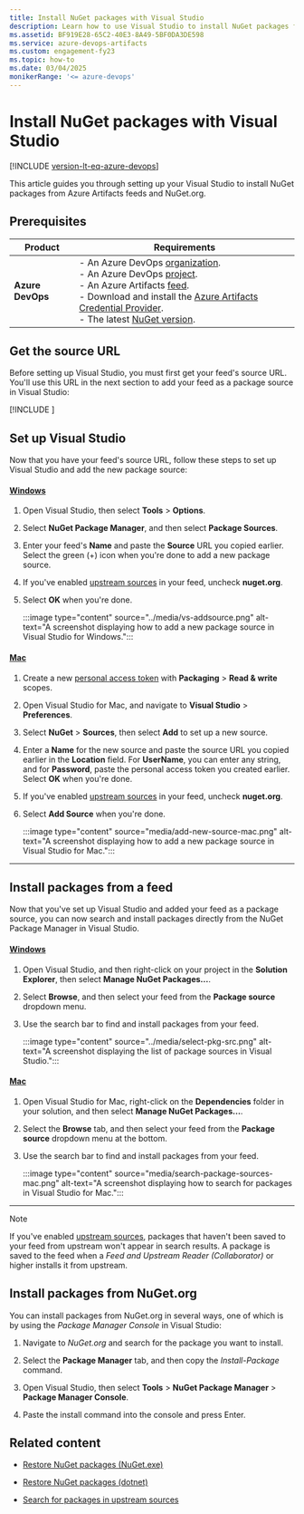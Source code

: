 ```yaml
---
title: Install NuGet packages with Visual Studio
description: Learn how to use Visual Studio to install NuGet packages from Azure Artifacts feeds and NuGet.org.
ms.assetid: BF919E28-65C2-40E3-8A49-5BF0DA3DE598
ms.service: azure-devops-artifacts
ms.custom: engagement-fy23
ms.topic: how-to
ms.date: 03/04/2025
monikerRange: '<= azure-devops'
---
```


# Install NuGet packages with Visual Studio

[!INCLUDE [version-lt-eq-azure-devops](../../includes/version-lt-eq-azure-devops.md)]

This article guides you through setting up your Visual Studio to install NuGet packages from Azure Artifacts feeds and NuGet.org.

## Prerequisites

| **Product**        | **Requirements**    |
|--------------------|---------------------|
| **Azure DevOps**   | - An Azure DevOps [organization](../../organizations/accounts/create-organization.md).<br>- An Azure DevOps [project](../../organizations/projects/create-project.md).<br> - An Azure Artifacts [feed](../get-started-nuget.md#create-feed).<br> - Download and install the [Azure Artifacts Credential Provider](https://github.com/microsoft/artifacts-credprovider).<br> - The latest [NuGet version](https://www.nuget.org/downloads). |

## Get the source URL

Before setting up Visual Studio, you must first get your feed's source URL. You'll use this URL in the next section to add your feed as a package source in Visual Studio:

[!INCLUDE [](../includes/nuget/nuget-consume-endpoint.md)]

## Set up Visual Studio

Now that you have your feed's source URL, follow these steps to set up Visual Studio and add the new package source:

#### [Windows](#tab/windows/)

1. Open Visual Studio, then select **Tools** > **Options**.

1. Select **NuGet Package Manager**, and then select **Package Sources**.

1. Enter your feed's **Name** and paste the **Source** URL you copied earlier. Select the green (+) icon when you're done to add a new package source.

1. If you've enabled [upstream sources](upstream-sources.md) in your feed, uncheck **nuget.org**.

1. Select **OK** when you're done.

    :::image type="content" source="../media/vs-addsource.png" alt-text="A screenshot displaying how to add a new package source in Visual Studio for Windows.":::

#### [Mac](#tab/macOS/)

1. Create a new [personal access token](../../organizations/accounts/use-personal-access-tokens-to-authenticate.md) with **Packaging** > **Read & write** scopes.

1. Open Visual Studio for Mac, and navigate to **Visual Studio** > **Preferences**.

1. Select **NuGet** > **Sources**, then select **Add** to set up a new source.

1. Enter a **Name** for the new source and paste the source URL you copied earlier in the **Location** field. For **UserName**, you can enter any string, and for **Password**, paste the personal access token you created earlier. Select **OK** when you're done.

1. If you've enabled [upstream sources](upstream-sources.md) in your feed, uncheck **nuget.org**.

1. Select **Add Source** when you're done.

    :::image type="content" source="media/add-new-source-mac.png" alt-text="A screenshot displaying how to add a new package source in Visual Studio for Mac.":::

---

## Install packages from a feed

Now that you've set up Visual Studio and added your feed as a package source, you can now search and install packages directly from the NuGet Package Manager in Visual Studio.

#### [Windows](#tab/windows/)

1. Open Visual Studio, and then right-click on your project in the **Solution Explorer**, then select **Manage NuGet Packages...**.

1. Select **Browse**, and then select your feed from the **Package source** dropdown menu.
    
1. Use the search bar to find and install packages from your feed.
    
    :::image type="content" source="../media/select-pkg-src.png" alt-text="A screenshot displaying the list of package sources in Visual Studio.":::

#### [Mac](#tab/macOS/)

1. Open Visual Studio for Mac, right-click on the **Dependencies** folder in your solution, and then select **Manage NuGet Packages...**.

1. Select the **Browse** tab, and then select your feed from the **Package source** dropdown menu at the bottom.

1. Use the search bar to find and install packages from your feed.

    :::image type="content" source="media/search-package-sources-mac.png" alt-text="A screenshot displaying how to search for packages in Visual Studio for Mac.":::

---

> [!NOTE]
> If you've enabled [upstream sources](../nuget/upstream-sources.md), packages that haven't been saved to your feed from upstream won't appear in search results. A package is saved to the feed when a *Feed and Upstream Reader (Collaborator)* or higher installs it from upstream.

## Install packages from NuGet.org

You can install packages from NuGet.org in several ways, one of which is by using the *Package Manager Console* in Visual Studio:

1. Navigate to *NuGet.org* and search for the package you want to install.

1. Select the **Package Manager** tab, and then copy the *Install-Package* command.

1. Open Visual Studio, then select **Tools** > **NuGet Package Manager** > **Package Manager Console**.

1. Paste the install command into the console and press Enter.

## Related content

- [Restore NuGet packages (NuGet.exe)](restore-nuget-packages-nuget-exe.md)

- [Restore NuGet packages (dotnet)](restore-nuget-packages-dotnet.md)

- [Search for packages in upstream sources](../how-to/search-upstream.md)
